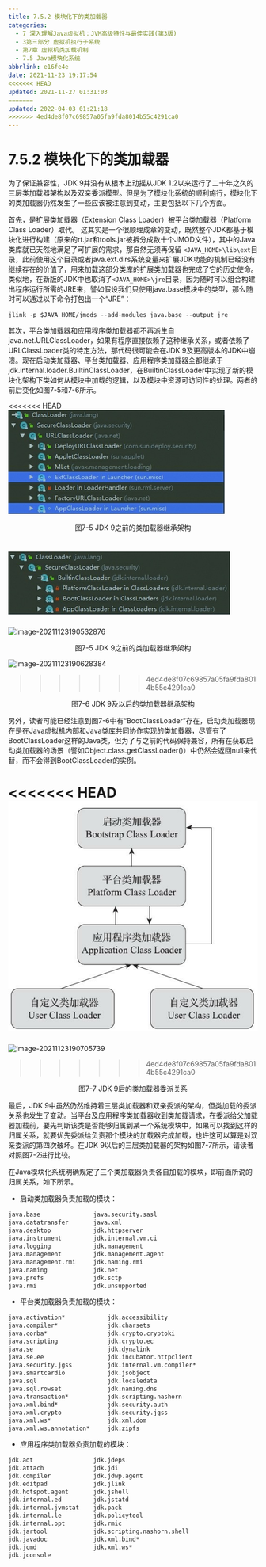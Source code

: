 ```yaml
---
title: 7.5.2 模块化下的类加载器
categories: 
  - 7 深入理解Java虛拟机：JVM高级特性与最佳实践(第3版)
  - 3第三部分 虚拟机执行子系统
  - 第7章 虚拟机类加载机制
  - 7.5 Java模块化系统
abbrlink: e16fe4e
date: 2021-11-23 19:17:54
<<<<<<< HEAD
updated: 2021-11-27 01:31:03
=======
updated: 2022-04-03 01:21:18
>>>>>>> 4ed4de8f07c69857a05fa9fda8014b55c4291ca0
---
```

# 7.5.2 模块化下的类加载器
为了保证兼容性，JDK 9并没有从根本上动摇从JDK 1.2以来运行了二十年之久的三层类加载器架构以及双亲委派模型。但是为了模块化系统的顺利施行，模块化下的类加载器仍然发生了一些应该被注意到变动，主要包括以下几个方面。

首先，是扩展类加载器（Extension Class Loader）被平台类加载器（Platform Class Loader）取代。 这其实是一个很顺理成章的变动，既然整个JDK都基于模块化进行构建（原来的rt.jar和tools.jar被拆分成数十个JMOD文件），其中的Java类库就已天然地满足了可扩展的需求，那自然无须再保留 `<JAVA_HOME>\lib\ext`目录，此前使用这个目录或者java.ext.dirs系统变量来扩展JDK功能的机制已经没有继续存在的价值了，用来加载这部分类库的扩展类加载器也完成了它的历史使命。类似地，在新版的JDK中也取消了`<JAVA_HOME>\jre`目录，因为随时可以组合构建出程序运行所需的JRE来，譬如假设我们只使用java.base模块中的类型，那么随时可以通过以下命令打包出一个“JRE”：
```
jlink -p $JAVA_HOME/jmods --add-modules java.base --output jre
```
其次，平台类加载器和应用程序类加载器都不再派生自java.net.URLClassLoader，如果有程序直接依赖了这种继承关系，或者依赖了URLClassLoader类的特定方法，那代码很可能会在JDK 9及更高版本的JDK中崩溃。现在启动类加载器、平台类加载器、应用程序类加载器全都继承于jdk.internal.loader.BuiltinClassLoader，在BuiltinClassLoader中实现了新的模块化架构下类如何从模块中加载的逻辑，以及模块中资源可访问性的处理。两者的前后变化如图7-5和7-6所示。

<<<<<<< HEAD
![image-20211123190532876](https://raw.githubusercontent.com/lanlan2017/images/master/Blog/Sum/20211123190533.png)

<center>图7-5 JDK 9之前的类加载器继承架构</center>

![image-20211123190628384](https://raw.githubusercontent.com/lanlan2017/images/master/Blog/Sum/20211123190628.png)
=======
![image-20211123190532876](https://gitee.com/XiaoLan223/images/raw/master/Blog/Sum/20211123190533.png)

<center>图7-5 JDK 9之前的类加载器继承架构</center>

![image-20211123190628384](https://gitee.com/XiaoLan223/images/raw/master/Blog/Sum/20211123190628.png)
>>>>>>> 4ed4de8f07c69857a05fa9fda8014b55c4291ca0

<center>图7-6 JDK 9及以后的类加载器继承架构</center>

另外，读者可能已经注意到图7-6中有“BootClassLoader”存在，启动类加载器现在是在Java虚拟机内部和Java类库共同协作实现的类加载器，尽管有了BootClassLoader这样的Java类，但为了与之前的代码保持兼容，所有在获取启动类加载器的场景（譬如Object.class.getClassLoader()）中仍然会返回null来代替，而不会得到BootClassLoader的实例。

<<<<<<< HEAD
![image-20211123190705739](https://raw.githubusercontent.com/lanlan2017/images/master/Blog/Sum/20211123190705.png)
=======
![image-20211123190705739](https://gitee.com/XiaoLan223/images/raw/master/Blog/Sum/20211123190705.png)
>>>>>>> 4ed4de8f07c69857a05fa9fda8014b55c4291ca0

<center>图7-7 JDK 9后的类加载器委派关系</center>

最后，JDK 9中虽然仍然维持着三层类加载器和双亲委派的架构，但类加载的委派关系也发生了变动。当平台及应用程序类加载器收到类加载请求，在委派给父加载器加载前，要先判断该类是否能够归属到某一个系统模块中，如果可以找到这样的归属关系，就要优先委派给负责那个模块的加载器完成加载，也许这可以算是对双亲委派的第四次破坏。在JDK 9以后的三层类加载器的架构如图7-7所示，请读者对照图7-2进行比较。

在Java模块化系统明确规定了三个类加载器负责各自加载的模块，即前面所说的归属关系，如下所示。
- 启动类加载器负责加载的模块：

```
java.base               java.security.sasl
java.datatransfer       java.xml
java.desktop            jdk.httpserver
java.instrument         jdk.internal.vm.ci
java.logging            jdk.management
java.management         jdk.management.agent
java.management.rmi     jdk.naming.rmi
java.naming             jdk.net
java.prefs              jdk.sctp
java.rmi                jdk.unsupported
```
- 平台类加载器负责加载的模块：

```
java.activation*            jdk.accessibility 
java.compiler*              jdk.charsets 
java.corba*                 jdk.crypto.cryptoki 
java.scripting              jdk.crypto.ec 
java.se                     jdk.dynalink 
java.se.ee                  jdk.incubator.httpclient 
java.security.jgss          jdk.internal.vm.compiler* 
java.smartcardio            jdk.jsobject 
java.sql                    jdk.localedata 
java.sql.rowset             jdk.naming.dns 
java.transaction*           jdk.scripting.nashorn 
java.xml.bind*              jdk.security.auth 
java.xml.crypto             jdk.security.jgss 
java.xml.ws*                jdk.xml.dom 
java.xml.ws.annotation*     jdk.zipfs 
```
- 应用程序类加载器负责加载的模块：

```
jdk.aot                 jdk.jdeps 
jdk.attach              jdk.jdi 
jdk.compiler            jdk.jdwp.agent 
jdk.editpad             jdk.jlink 
jdk.hotspot.agent       jdk.jshell 
jdk.internal.ed         jdk.jstatd 
jdk.internal.jvmstat    jdk.pack 
jdk.internal.le         jdk.policytool 
jdk.internal.opt        jdk.rmic 
jdk.jartool             jdk.scripting.nashorn.shell 
jdk.javadoc             jdk.xml.bind* 
jdk.jcmd                jdk.xml.ws* 
jdk.jconsole
```
